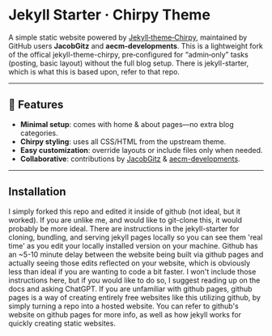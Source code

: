# Jekyll Starter · Chirpy Theme

A simple static website powered by [Jekyll‑theme‑Chirpy](https://github.com/cotes2020/jekyll-theme-chirpy), maintained by GitHub users **JacobGitz** and **aecm-developments**. This is a lightweight fork of the offical jekyll-theme-chirpy, pre‑configured for “admin‑only” tasks (posting, basic layout) without the full blog setup. There is jekyll-starter, which is what this is based upon, refer to that repo. 

---

## 🚀 Features

- **Minimal setup**: comes with home & about pages—no extra blog categories.
- **Chirpy styling**: uses all CSS/HTML from the upstream theme.
- **Easy customization**: override layouts or include files only when needed.
- **Collaborative**: contributions by [JacobGitz](https://github.com/JacobGitz) & [aecm-developments](https://github.com/aecm-developments).

---

## Installation

I simply forked this repo and edited it inside of github (not ideal, but it worked). If you are unlike me, and would like to git-clone this, it would probably be more ideal. There are instructions in the jekyll-starter for cloning, bundling, and serving jekyll pages locally so you can see them 'real time' as you edit your locally installed version on your machine. Github has an ~5-10 minute delay between the website being built via github pages and actually seeing those edits reflected on your website, which is obviously less than ideal if you are wanting to code a bit faster. I won't include those instructions here, but if you would like to do so, I suggest reading up on the docs and asking ChatGPT. If you are unfamiliar with github pages, github pages is a way of creating entirely free websites like this utilizing github, by simply turning a repo into a hosted website. You can refer to github's website on github pages for more info, as well as how jekyll works for quickly creating static websites. 
